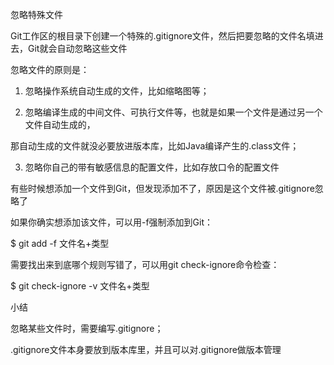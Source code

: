 忽略特殊文件

Git工作区的根目录下创建一个特殊的.gitignore文件，然后把要忽略的文件名填进去，Git就会自动忽略这些文件

忽略文件的原则是：

1.	忽略操作系统自动生成的文件，比如缩略图等；

2.	忽略编译生成的中间文件、可执行文件等，也就是如果一个文件是通过另一个文件自动生成的，

那自动生成的文件就没必要放进版本库，比如Java编译产生的.class文件；

3.	忽略你自己的带有敏感信息的配置文件，比如存放口令的配置文件

有些时候想添加一个文件到Git，但发现添加不了，原因是这个文件被.gitignore忽略了

如果你确实想添加该文件，可以用-f强制添加到Git：

$ git add -f 文件名+类型

需要找出来到底哪个规则写错了，可以用git check-ignore命令检查：

$ git check-ignore -v 文件名+类型

小结

忽略某些文件时，需要编写.gitignore；

.gitignore文件本身要放到版本库里，并且可以对.gitignore做版本管理
